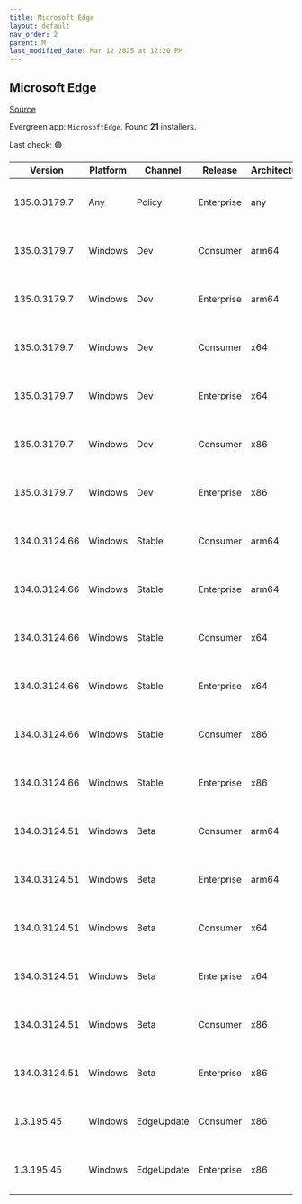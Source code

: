 ```yaml
---
title: Microsoft Edge
layout: default
nav_order: 2
parent: M
last_modified_date: Mar 12 2025 at 12:20 PM
---
```


## Microsoft Edge

[Source](https://www.microsoft.com/edge)

Evergreen app: `MicrosoftEdge`. Found **21** installers.

Last check: 🟢

| Version       | Platform | Channel    | Release    | Architecture | Hash                                                             | URI                                                                                                                                                                                                                                                                                                                      |
| ------------- | -------- | ---------- | ---------- | ------------ | ---------------------------------------------------------------- | ------------------------------------------------------------------------------------------------------------------------------------------------------------------------------------------------------------------------------------------------------------------------------------------------------------------------ |
| 135.0.3179.7  | Any      | Policy     | Enterprise | any          | F662E9088A9133D520CBA18DD49C756BCD278F686A271B7A8F73BE5F305A0072 | [https://msedge.sf.dl.delivery.mp.microsoft.com/filestreamingservice/files/10b5295a-f801-49e7-a848-41ac71b5eba0/MicrosoftEdgePolicyTemplates.cab](https://msedge.sf.dl.delivery.mp.microsoft.com/filestreamingservice/files/10b5295a-f801-49e7-a848-41ac71b5eba0/MicrosoftEdgePolicyTemplates.cab)                       |
| 135.0.3179.7  | Windows  | Dev        | Consumer   | arm64        | 216E8112E35C47AE54CDFE3C9265BD5D11EEBAA21C19502C999763E54F2E6950 | [https://msedge.sf.dl.delivery.mp.microsoft.com/filestreamingservice/files/c55c4993-d342-4400-b6da-7f6516574c0d/MicrosoftEdgeDevEnterpriseARM64.msi](https://msedge.sf.dl.delivery.mp.microsoft.com/filestreamingservice/files/c55c4993-d342-4400-b6da-7f6516574c0d/MicrosoftEdgeDevEnterpriseARM64.msi)                 |
| 135.0.3179.7  | Windows  | Dev        | Enterprise | arm64        | 216E8112E35C47AE54CDFE3C9265BD5D11EEBAA21C19502C999763E54F2E6950 | [https://msedge.sf.dl.delivery.mp.microsoft.com/filestreamingservice/files/c55c4993-d342-4400-b6da-7f6516574c0d/MicrosoftEdgeDevEnterpriseARM64.msi](https://msedge.sf.dl.delivery.mp.microsoft.com/filestreamingservice/files/c55c4993-d342-4400-b6da-7f6516574c0d/MicrosoftEdgeDevEnterpriseARM64.msi)                 |
| 135.0.3179.7  | Windows  | Dev        | Consumer   | x64          | 173FF9A1E7C64EF7D9F8854554469699CD049E1511117E867A2BBEE80947EDA7 | [https://msedge.sf.dl.delivery.mp.microsoft.com/filestreamingservice/files/3738ea4b-3679-449c-af16-0689c541939d/MicrosoftEdgeDevEnterpriseX64.msi](https://msedge.sf.dl.delivery.mp.microsoft.com/filestreamingservice/files/3738ea4b-3679-449c-af16-0689c541939d/MicrosoftEdgeDevEnterpriseX64.msi)                     |
| 135.0.3179.7  | Windows  | Dev        | Enterprise | x64          | 173FF9A1E7C64EF7D9F8854554469699CD049E1511117E867A2BBEE80947EDA7 | [https://msedge.sf.dl.delivery.mp.microsoft.com/filestreamingservice/files/3738ea4b-3679-449c-af16-0689c541939d/MicrosoftEdgeDevEnterpriseX64.msi](https://msedge.sf.dl.delivery.mp.microsoft.com/filestreamingservice/files/3738ea4b-3679-449c-af16-0689c541939d/MicrosoftEdgeDevEnterpriseX64.msi)                     |
| 135.0.3179.7  | Windows  | Dev        | Consumer   | x86          | B2ABDB7D8CE1C6E7F29AB14A26E8B088E448D3002EEC1FC4B9B069086BE7E254 | [https://msedge.sf.dl.delivery.mp.microsoft.com/filestreamingservice/files/4f2a5eb6-5730-4209-a5c8-8c380c89ac71/MicrosoftEdgeDevEnterpriseX86.msi](https://msedge.sf.dl.delivery.mp.microsoft.com/filestreamingservice/files/4f2a5eb6-5730-4209-a5c8-8c380c89ac71/MicrosoftEdgeDevEnterpriseX86.msi)                     |
| 135.0.3179.7  | Windows  | Dev        | Enterprise | x86          | B2ABDB7D8CE1C6E7F29AB14A26E8B088E448D3002EEC1FC4B9B069086BE7E254 | [https://msedge.sf.dl.delivery.mp.microsoft.com/filestreamingservice/files/4f2a5eb6-5730-4209-a5c8-8c380c89ac71/MicrosoftEdgeDevEnterpriseX86.msi](https://msedge.sf.dl.delivery.mp.microsoft.com/filestreamingservice/files/4f2a5eb6-5730-4209-a5c8-8c380c89ac71/MicrosoftEdgeDevEnterpriseX86.msi)                     |
| 134.0.3124.66 | Windows  | Stable     | Consumer   | arm64        | 20864FBD35212FE7FDA87B012CA1E4E52F592335E63784CB810A81256E1B096C | [https://msedge.sf.dl.delivery.mp.microsoft.com/filestreamingservice/files/39f201f2-e907-4456-a5d9-ebb6d7eed707/MicrosoftEdgeEnterpriseARM64.msi](https://msedge.sf.dl.delivery.mp.microsoft.com/filestreamingservice/files/39f201f2-e907-4456-a5d9-ebb6d7eed707/MicrosoftEdgeEnterpriseARM64.msi)                       |
| 134.0.3124.66 | Windows  | Stable     | Enterprise | arm64        | 20864FBD35212FE7FDA87B012CA1E4E52F592335E63784CB810A81256E1B096C | [https://msedge.sf.dl.delivery.mp.microsoft.com/filestreamingservice/files/39f201f2-e907-4456-a5d9-ebb6d7eed707/MicrosoftEdgeEnterpriseARM64.msi](https://msedge.sf.dl.delivery.mp.microsoft.com/filestreamingservice/files/39f201f2-e907-4456-a5d9-ebb6d7eed707/MicrosoftEdgeEnterpriseARM64.msi)                       |
| 134.0.3124.66 | Windows  | Stable     | Consumer   | x64          | 247FFC084CEA1020834A2E25FD88B8A09D30A7A8E505D5DE693F2713557DAE60 | [https://msedge.sf.dl.delivery.mp.microsoft.com/filestreamingservice/files/ca33e3a4-8841-4d49-81cd-8c2e7c9c66f0/MicrosoftEdgeEnterpriseX64.msi](https://msedge.sf.dl.delivery.mp.microsoft.com/filestreamingservice/files/ca33e3a4-8841-4d49-81cd-8c2e7c9c66f0/MicrosoftEdgeEnterpriseX64.msi)                           |
| 134.0.3124.66 | Windows  | Stable     | Enterprise | x64          | 247FFC084CEA1020834A2E25FD88B8A09D30A7A8E505D5DE693F2713557DAE60 | [https://msedge.sf.dl.delivery.mp.microsoft.com/filestreamingservice/files/ca33e3a4-8841-4d49-81cd-8c2e7c9c66f0/MicrosoftEdgeEnterpriseX64.msi](https://msedge.sf.dl.delivery.mp.microsoft.com/filestreamingservice/files/ca33e3a4-8841-4d49-81cd-8c2e7c9c66f0/MicrosoftEdgeEnterpriseX64.msi)                           |
| 134.0.3124.66 | Windows  | Stable     | Consumer   | x86          | 8CB56303DC10C6705A390925163FA2789527B288AA7C286639FFF1A00F86275D | [https://msedge.sf.dl.delivery.mp.microsoft.com/filestreamingservice/files/bd807248-1c2c-44a1-a069-0340dccac00a/MicrosoftEdgeEnterpriseX86.msi](https://msedge.sf.dl.delivery.mp.microsoft.com/filestreamingservice/files/bd807248-1c2c-44a1-a069-0340dccac00a/MicrosoftEdgeEnterpriseX86.msi)                           |
| 134.0.3124.66 | Windows  | Stable     | Enterprise | x86          | 8CB56303DC10C6705A390925163FA2789527B288AA7C286639FFF1A00F86275D | [https://msedge.sf.dl.delivery.mp.microsoft.com/filestreamingservice/files/bd807248-1c2c-44a1-a069-0340dccac00a/MicrosoftEdgeEnterpriseX86.msi](https://msedge.sf.dl.delivery.mp.microsoft.com/filestreamingservice/files/bd807248-1c2c-44a1-a069-0340dccac00a/MicrosoftEdgeEnterpriseX86.msi)                           |
| 134.0.3124.51 | Windows  | Beta       | Consumer   | arm64        | D79DAF69954977AF0B17C99977328A9E57042ADE9ED1CDBCEEB5A92EE4367453 | [https://msedge.sf.dl.delivery.mp.microsoft.com/filestreamingservice/files/5e081fdf-4bd9-40d6-aae9-84748473c9f4/MicrosoftEdgeBetaEnterpriseARM64.msi](https://msedge.sf.dl.delivery.mp.microsoft.com/filestreamingservice/files/5e081fdf-4bd9-40d6-aae9-84748473c9f4/MicrosoftEdgeBetaEnterpriseARM64.msi)               |
| 134.0.3124.51 | Windows  | Beta       | Enterprise | arm64        | D79DAF69954977AF0B17C99977328A9E57042ADE9ED1CDBCEEB5A92EE4367453 | [https://msedge.sf.dl.delivery.mp.microsoft.com/filestreamingservice/files/5e081fdf-4bd9-40d6-aae9-84748473c9f4/MicrosoftEdgeBetaEnterpriseARM64.msi](https://msedge.sf.dl.delivery.mp.microsoft.com/filestreamingservice/files/5e081fdf-4bd9-40d6-aae9-84748473c9f4/MicrosoftEdgeBetaEnterpriseARM64.msi)               |
| 134.0.3124.51 | Windows  | Beta       | Consumer   | x64          | 31D46F8E4FE4509EF7AB627E94762DCA36E7ACD0A6609BC60F16EC8F10BF3188 | [https://msedge.sf.dl.delivery.mp.microsoft.com/filestreamingservice/files/2a6703a9-6e5e-4fad-8557-f870782a32fc/MicrosoftEdgeBetaEnterpriseX64.msi](https://msedge.sf.dl.delivery.mp.microsoft.com/filestreamingservice/files/2a6703a9-6e5e-4fad-8557-f870782a32fc/MicrosoftEdgeBetaEnterpriseX64.msi)                   |
| 134.0.3124.51 | Windows  | Beta       | Enterprise | x64          | 31D46F8E4FE4509EF7AB627E94762DCA36E7ACD0A6609BC60F16EC8F10BF3188 | [https://msedge.sf.dl.delivery.mp.microsoft.com/filestreamingservice/files/2a6703a9-6e5e-4fad-8557-f870782a32fc/MicrosoftEdgeBetaEnterpriseX64.msi](https://msedge.sf.dl.delivery.mp.microsoft.com/filestreamingservice/files/2a6703a9-6e5e-4fad-8557-f870782a32fc/MicrosoftEdgeBetaEnterpriseX64.msi)                   |
| 134.0.3124.51 | Windows  | Beta       | Consumer   | x86          | AF5D752F638ABC86838AE806CEC760B6842D01B812DC77EE2A05BEF45A89AD52 | [https://msedge.sf.dl.delivery.mp.microsoft.com/filestreamingservice/files/77c5e5a8-8ec1-4b3f-a19b-4272451d0d8c/MicrosoftEdgeBetaEnterpriseX86.msi](https://msedge.sf.dl.delivery.mp.microsoft.com/filestreamingservice/files/77c5e5a8-8ec1-4b3f-a19b-4272451d0d8c/MicrosoftEdgeBetaEnterpriseX86.msi)                   |
| 134.0.3124.51 | Windows  | Beta       | Enterprise | x86          | AF5D752F638ABC86838AE806CEC760B6842D01B812DC77EE2A05BEF45A89AD52 | [https://msedge.sf.dl.delivery.mp.microsoft.com/filestreamingservice/files/77c5e5a8-8ec1-4b3f-a19b-4272451d0d8c/MicrosoftEdgeBetaEnterpriseX86.msi](https://msedge.sf.dl.delivery.mp.microsoft.com/filestreamingservice/files/77c5e5a8-8ec1-4b3f-a19b-4272451d0d8c/MicrosoftEdgeBetaEnterpriseX86.msi)                   |
| 1.3.195.45    | Windows  | EdgeUpdate | Consumer   | x86          | 700E5BB6A5A53998DC2A6489887959D4CEEAE9B9DE9D40519E5E339970800570 | [https://msedge.sf.dl.delivery.mp.microsoft.com/filestreamingservice/files/256d3512-b2cf-43c3-98cc-7dae2bb83622/MicrosoftEdgeUpdateSetup_X86_1.3.195.45.exe](https://msedge.sf.dl.delivery.mp.microsoft.com/filestreamingservice/files/256d3512-b2cf-43c3-98cc-7dae2bb83622/MicrosoftEdgeUpdateSetup_X86_1.3.195.45.exe) |
| 1.3.195.45    | Windows  | EdgeUpdate | Enterprise | x86          | 700E5BB6A5A53998DC2A6489887959D4CEEAE9B9DE9D40519E5E339970800570 | [https://msedge.sf.dl.delivery.mp.microsoft.com/filestreamingservice/files/256d3512-b2cf-43c3-98cc-7dae2bb83622/MicrosoftEdgeUpdateSetup_X86_1.3.195.45.exe](https://msedge.sf.dl.delivery.mp.microsoft.com/filestreamingservice/files/256d3512-b2cf-43c3-98cc-7dae2bb83622/MicrosoftEdgeUpdateSetup_X86_1.3.195.45.exe) |
